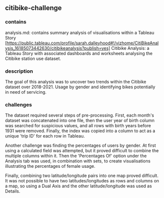 ## citibike-challenge

### contains
analysis.md: contains summary analysis of visualisations within a Tableau Story
[https://public.tableau.com/profile/sarah.dalleyhood#!/vizhome/CitiBikeAnalysis_16185073442630/citibikeanalysis?publish=yes] Citibike Analysis: a Tableau Story with associated dashboards and worksheets analysing the Citibike station use dataset. 


### description

The goal of this analysis was to uncover two trends within the Citibike dataset over 2018-2021. Usage by gender and identifying bikes potentially in need of servicing. 

### challenges

The dataset required several steps of pre-processing. First, each month's dataset was concatenated into one file, then the user year of birth column was searched for suspicious values, and all rows with birth years before 1931 were removed. Finally, the index was copied into a column to act as a unique 'trip ID' for each row in Tableau. 

Another challenge was finding the percentages of users by gender. At first using a calculated field was attempted, but it proved difficult to combine the multiple columns within it. Then the 'Percentages Of' option under the Analysis tab was used, in combination with sets, to create visualisations illustrating the percentages of female usage. 

Finally, combining two latitude/longitude pairs into one map proved difficult. It was not possible to have two latitudes/longitudes as rows and columns on a map, so using a Dual Axis and the other latitude/longitude was used as Details. 